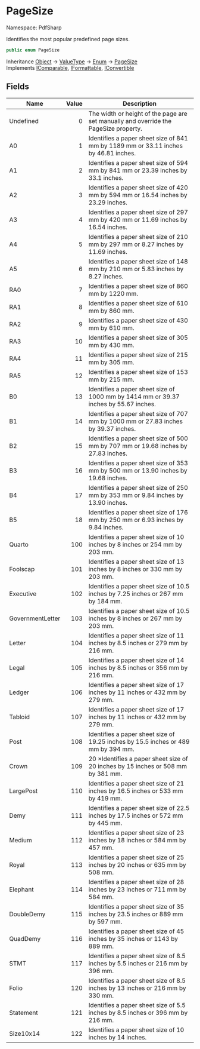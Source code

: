 # PageSize

Namespace: PdfSharp

Identifies the most popular predefined page sizes.

```csharp
public enum PageSize
```

Inheritance [Object](https://docs.microsoft.com/en-us/dotnet/api/system.object) → [ValueType](https://docs.microsoft.com/en-us/dotnet/api/system.valuetype) → [Enum](https://docs.microsoft.com/en-us/dotnet/api/system.enum) → [PageSize](./pdfsharp.pagesize)<br>
Implements [IComparable](https://docs.microsoft.com/en-us/dotnet/api/system.icomparable), [IFormattable](https://docs.microsoft.com/en-us/dotnet/api/system.iformattable), [IConvertible](https://docs.microsoft.com/en-us/dotnet/api/system.iconvertible)

## Fields

| Name | Value | Description |
| --- | --: | --- |
| Undefined | 0 | The width or height of the page are set manually and override the PageSize property. |
| A0 | 1 | Identifies a paper sheet size of 841 mm by 1189 mm or 33.11 inches by 46.81 inches. |
| A1 | 2 | Identifies a paper sheet size of 594 mm by 841 mm or 23.39 inches by 33.1 inches. |
| A2 | 3 | Identifies a paper sheet size of 420 mm by 594 mm or 16.54 inches by 23.29 inches. |
| A3 | 4 | Identifies a paper sheet size of 297 mm by 420 mm or 11.69 inches by 16.54 inches. |
| A4 | 5 | Identifies a paper sheet size of 210 mm by 297 mm or 8.27 inches by 11.69 inches. |
| A5 | 6 | Identifies a paper sheet size of 148 mm by 210 mm or 5.83 inches by 8.27 inches. |
| RA0 | 7 | Identifies a paper sheet size of 860 mm by 1220 mm. |
| RA1 | 8 | Identifies a paper sheet size of 610 mm by 860 mm. |
| RA2 | 9 | Identifies a paper sheet size of 430 mm by 610 mm. |
| RA3 | 10 | Identifies a paper sheet size of 305 mm by 430 mm. |
| RA4 | 11 | Identifies a paper sheet size of 215 mm by 305 mm. |
| RA5 | 12 | Identifies a paper sheet size of 153 mm by 215 mm. |
| B0 | 13 | Identifies a paper sheet size of 1000 mm by 1414 mm or 39.37 inches by 55.67 inches. |
| B1 | 14 | Identifies a paper sheet size of 707 mm by 1000 mm or 27.83 inches by 39.37 inches. |
| B2 | 15 | Identifies a paper sheet size of 500 mm by 707 mm or 19.68 inches by 27.83 inches. |
| B3 | 16 | Identifies a paper sheet size of 353 mm by 500 mm or 13.90 inches by 19.68 inches. |
| B4 | 17 | Identifies a paper sheet size of 250 mm by 353 mm or 9.84 inches by 13.90 inches. |
| B5 | 18 | Identifies a paper sheet size of 176 mm by 250 mm or 6.93 inches by 9.84 inches. |
| Quarto | 100 | Identifies a paper sheet size of 10 inches by 8 inches or 254 mm by 203 mm. |
| Foolscap | 101 | Identifies a paper sheet size of 13 inches by 8 inches or 330 mm by 203 mm. |
| Executive | 102 | Identifies a paper sheet size of 10.5 inches by 7.25 inches or 267 mm by 184 mm. |
| GovernmentLetter | 103 | Identifies a paper sheet size of 10.5 inches by 8 inches or 267 mm by 203 mm. |
| Letter | 104 | Identifies a paper sheet size of 11 inches by 8.5 inches or 279 mm by 216 mm. |
| Legal | 105 | Identifies a paper sheet size of 14 inches by 8.5 inches or 356 mm by 216 mm. |
| Ledger | 106 | Identifies a paper sheet size of 17 inches by 11 inches or 432 mm by 279 mm. |
| Tabloid | 107 | Identifies a paper sheet size of 17 inches by 11 inches or 432 mm by 279 mm. |
| Post | 108 | Identifies a paper sheet size of 19.25 inches by 15.5 inches or 489 mm by 394 mm. |
| Crown | 109 | 20 ×Identifies a paper sheet size of 20 inches by 15 inches or 508 mm by 381 mm. |
| LargePost | 110 | Identifies a paper sheet size of 21 inches by 16.5 inches or 533 mm by 419 mm. |
| Demy | 111 | Identifies a paper sheet size of 22.5 inches by 17.5 inches or 572 mm by 445 mm. |
| Medium | 112 | Identifies a paper sheet size of 23 inches by 18 inches or 584 mm by 457 mm. |
| Royal | 113 | Identifies a paper sheet size of 25 inches by 20 inches or 635 mm by 508 mm. |
| Elephant | 114 | Identifies a paper sheet size of 28 inches by 23 inches or 711 mm by 584 mm. |
| DoubleDemy | 115 | Identifies a paper sheet size of 35 inches by 23.5 inches or 889 mm by 597 mm. |
| QuadDemy | 116 | Identifies a paper sheet size of 45 inches by 35 inches or 1143 by 889 mm. |
| STMT | 117 | Identifies a paper sheet size of 8.5 inches by 5.5 inches or 216 mm by 396 mm. |
| Folio | 120 | Identifies a paper sheet size of 8.5 inches by 13 inches or 216 mm by 330 mm. |
| Statement | 121 | Identifies a paper sheet size of 5.5 inches by 8.5 inches or 396 mm by 216 mm. |
| Size10x14 | 122 | Identifies a paper sheet size of 10 inches by 14 inches. |
